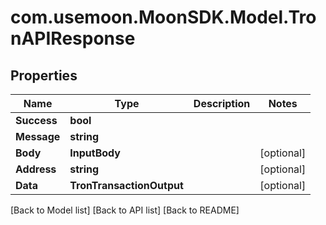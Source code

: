 # com.usemoon.MoonSDK.Model.TronAPIResponse

## Properties

| Name        | Type                      | Description | Notes       |
| ----------- | ------------------------- | ----------- | ----------- |
| **Success** | **bool**                  |             |             |
| **Message** | **string**                |             |             |
| **Body**    | **InputBody**             |             | \[optional] |
| **Address** | **string**                |             | \[optional] |
| **Data**    | **TronTransactionOutput** |             | \[optional] |

\[Back to Model list] \[Back to API list] \[Back to README]
